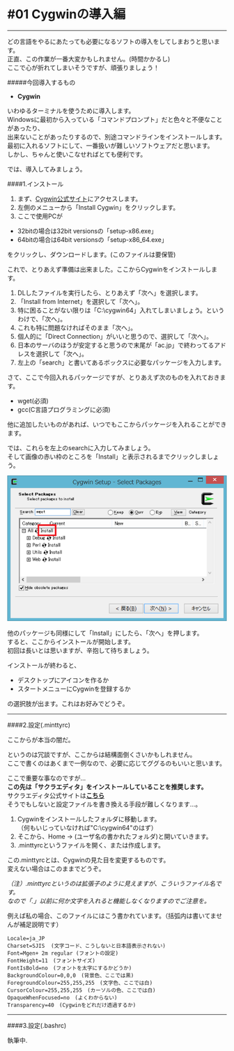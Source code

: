 # #01 Cygwinの導入編
_ _ _

どの言語をやるにあたっても必要になるソフトの導入をしてしまおうと思います。  
正直、この作業が一番大変かもしれません。(時間かかるし)  
ここで心が折れてしまいそうですが、頑張りましょう！

#####今回導入するもの
* __Cygwin__

いわゆるターミナルを使うために導入します。  
Windowsに最初から入っている「コマンドプロンプト」だと色々と不便なことがあったり、  
出来ないことがあったりするので、別途コマンドラインをインストールします。  
最初に入れるソフトにして、一番扱いが難しいソフトウェアだと思います。  
しかし、ちゃんと使いこなせればとても便利です。

では、導入してみましょう。

####1.インストール

1. まず、[Cygwin公式サイト](https://www.cygwin.com/)にアクセスします。
2. 左側のメニューから「Install Cygwin」をクリックします。
3. ここで使用PCが
 - 32bitの場合は32bit versionsの「setup-x86.exe」
 - 64bitの場合は64bit versionsの「setup-x86_64.exe」

 をクリックし、ダウンロードします。(このファイルは要保管)

これで、とりあえず準備は出来ました。ここからCygwinをインストールします。  
1. DLしたファイルを実行したら、とりあえず「次へ」を選択します。　　
2. 「Install from Internet」を選択して「次へ」。
3. 特に困ることがない限りは「C:\cygwin64」入れてしまいましょう。というわけで、「次へ」。
4. これも特に問題なければそのまま「次へ」。
5. 個人的に「Direct Connection」がいいと思うので、選択して「次へ」。
6. 日本のサーバのほうが安定すると思うので末尾が「ac.jp」で終わってるアドレスを選択して「次へ」。
7. 左上の「search」と書いてあるボックスに必要なパッケージを入力します。

さて、ここで今回入れるパッケージですが、とりあえず次のものを入れておきます。
- wget(必須)
- gcc(C言語プログラミングに必須)

他に追加したいものがあれば、いつでもここからパッケージを入れることができます。

では、これらを左上のsearchに入力してみましょう。  
そして画像の赤い枠のところを「Install」と表示されるまでクリックしましょう。

![cyg_inst](img/cyg_inst.png)

他のパッケージも同様にして「Install」にしたら、「次へ」を押します。  
すると、ここからインストールが開始します。  
初回は長いとは思いますが、辛抱して待ちましょう。

インストールが終わると、
- デスクトップにアイコンを作るか
- スタートメニューにCygwinを登録するか

の選択肢が出ます。これはお好みでどうぞ。
_ _ _

####2.設定(.minttyrc)

ここからが本当の闇だ。

というのは冗談ですが、ここからは結構面倒くさいかもしれません。  
ここで書くのはあくまで一例なので、必要に応じてググるのもいいと思います。  

ここで重要な事なのですが…  
__この先は「サクラエディタ」をインストールしていることを推奨します。__  
サクラエディタ公式サイトは[__こちら__](http://sakura-editor.sourceforge.net/)  
そうでもしないと設定ファイルを書き換える手段が難しくなります…。

1. Cygwinをインストールしたフォルダに移動します。  
（何もいじっていなければ"C:\cygwin64"のはず）  
2. そこから、Home -> (ユーザ名の書かれたフォルダ)と開いていきます。
3. .minttyrcというファイルを開く、または作成します。

この.minttyrcとは、Cygwinの見た目を変更するものです。  
変えない場合はこのままでどうぞ。  

_（注）.minttyrcというのは拡張子のように見えますが、こういうファイル名です。  
なので「.」以前に何か文字を入れると機能しなくなりますのでご注意を。_  

例えば私の場合、このファイルにはこう書かれています。（括弧内は書いてませんが補足説明です）

    Locale=ja_JP  
    Charset=SJIS  (文字コード、こうしないと日本語表示されない)
    Font=Mgen+ 2m regular (フォントの設定)
    FontHeight=11　(フォントサイズ)
    FontIsBold=no　(フォントを太字にするかどうか)
    BackgroundColour=0,0,0　(背景色、ここでは黒)
    ForegroundColour=255,255,255　(文字色、ここでは白)
    CursorColour=255,255,255　(カーソルの色、ここでは白)
    OpaqueWhenFocused=no　(よくわからない)
    Transparency=40　(Cygwinをどれだけ透過するか)
_ _ _

####3.設定(.bashrc)

執筆中.
